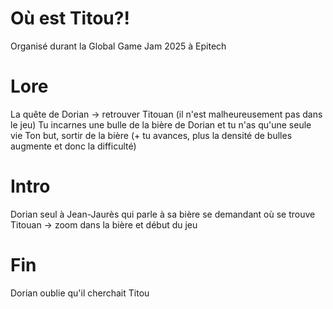 # Où est Titou?!
Organisé durant la Global Game Jam 2025 à Epitech

# Lore
La quête de Dorian -> retrouver Titouan (il n'est malheureusement pas dans le jeu)
Tu incarnes une bulle de la bière de Dorian et tu n'as qu'une seule vie
Ton but, sortir de la bière (+ tu avances, plus la densité de bulles augmente et donc la difficulté)

# Intro
Dorian seul à Jean-Jaurès qui parle à sa bière se demandant où se trouve Titouan -> zoom dans la bière et début du jeu

# Fin
Dorian oublie qu'il cherchait Titou
